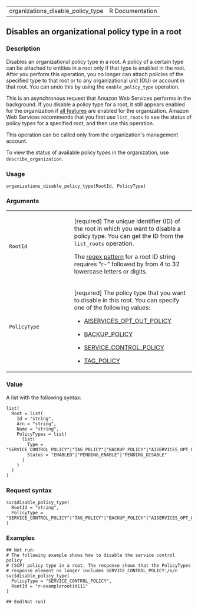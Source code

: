 <table style="width: 100%;">
<tbody>
<tr class="odd">
<td>organizations_disable_policy_type</td>
<td style="text-align: right;">R Documentation</td>
</tr>
</tbody>
</table>

## Disables an organizational policy type in a root

### Description

Disables an organizational policy type in a root. A policy of a certain
type can be attached to entities in a root only if that type is enabled
in the root. After you perform this operation, you no longer can attach
policies of the specified type to that root or to any organizational
unit (OU) or account in that root. You can undo this by using the
`enable_policy_type` operation.

This is an asynchronous request that Amazon Web Services performs in the
background. If you disable a policy type for a root, it still appears
enabled for the organization if [all
features](https://docs.aws.amazon.com/organizations/latest/userguide/orgs_manage_org_support-all-features.html)
are enabled for the organization. Amazon Web Services recommends that
you first use `list_roots` to see the status of policy types for a
specified root, and then use this operation.

This operation can be called only from the organization's management
account.

To view the status of available policy types in the organization, use
`describe_organization`.

### Usage

    organizations_disable_policy_type(RootId, PolicyType)

### Arguments

<table>
<colgroup>
<col style="width: 35%" />
<col style="width: 65%" />
</colgroup>
<tbody>
<tr class="odd">
<td><code
id="organizations_disable_policy_type_:_RootId">RootId</code></td>
<td><p>[required] The unique identifier (ID) of the root in which you
want to disable a policy type. You can get the ID from the
<code>list_roots</code> operation.</p>
<p>The <a href="https://en.wikipedia.org/wiki/Regex">regex pattern</a>
for a root ID string requires "r-" followed by from 4 to 32 lowercase
letters or digits.</p></td>
</tr>
<tr class="even">
<td><code
id="organizations_disable_policy_type_:_PolicyType">PolicyType</code></td>
<td><p>[required] The policy type that you want to disable in this root.
You can specify one of the following values:</p>
<ul>
<li><p><a
href="https://docs.aws.amazon.com/organizations/latest/userguide/orgs_manage_policies_ai-opt-out.html">AISERVICES_OPT_OUT_POLICY</a></p></li>
<li><p><a
href="https://docs.aws.amazon.com/organizations/latest/userguide/orgs_manage_policies_backup.html">BACKUP_POLICY</a></p></li>
<li><p><a
href="https://docs.aws.amazon.com/organizations/latest/userguide/orgs_manage_policies_scps.html">SERVICE_CONTROL_POLICY</a></p></li>
<li><p><a
href="https://docs.aws.amazon.com/organizations/latest/userguide/orgs_manage_policies_tag-policies.html">TAG_POLICY</a></p></li>
</ul></td>
</tr>
</tbody>
</table>

### Value

A list with the following syntax:

    list(
      Root = list(
        Id = "string",
        Arn = "string",
        Name = "string",
        PolicyTypes = list(
          list(
            Type = "SERVICE_CONTROL_POLICY"|"TAG_POLICY"|"BACKUP_POLICY"|"AISERVICES_OPT_OUT_POLICY",
            Status = "ENABLED"|"PENDING_ENABLE"|"PENDING_DISABLE"
          )
        )
      )
    )

### Request syntax

    svc$disable_policy_type(
      RootId = "string",
      PolicyType = "SERVICE_CONTROL_POLICY"|"TAG_POLICY"|"BACKUP_POLICY"|"AISERVICES_OPT_OUT_POLICY"
    )

### Examples

    ## Not run: 
    # The following example shows how to disable the service control policy
    # (SCP) policy type in a root. The response shows that the PolicyTypes
    # response element no longer includes SERVICE_CONTROL_POLICY:/n/n
    svc$disable_policy_type(
      PolicyType = "SERVICE_CONTROL_POLICY",
      RootId = "r-examplerootid111"
    )

    ## End(Not run)
